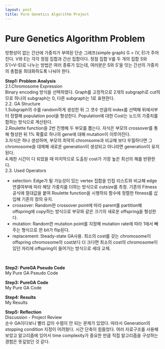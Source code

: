 ```yaml
---
layout: post
title: Pure Genetics Algorithm Project
---
```


# Pure Genetics Algorithm Problem # 
방향성이 없는 간선에 가중치가 부여된 단순 그래프(simple graph) G = (V, E)가 주어진다. V와 E는 각각 정점 집합과 간선 집합이다. 정점 집합 V를 두 개의 집합 S와 S’(=V-S)로 나누는 방법은 여러 종류가 있는데, 여러분은 S와 S’을 잇는 간선의 가중치의 총합을 최대화하도록 나눠야 한다.

**Step1: Problem Analysis**<br/>
2.1.Chromosome Expression <br/>
Binary encoding 방식을 선택하였다. Graph를 고정적으로 2개의 subgraph로 cut하므로 하나의 subgraph는 0, 다른 subgraph는 1로 표현한다. <br/>
2.2. GA Structure <br/>
1.Subgraph의 수를 random하게 생성한 뒤 그 갯수 만큼의  index를 선택해 뒤에서부터 정렬해 population pool을 형성한다. Population에 대한 Cost는 노드의 가중치를 합하는 방식으로 계산된다. <br/>
2.Roulette function을 2번 진행해 두 부모를 뽑는다. 자식은 부모의 crossover를 통해 형성한 뒤 1% 확률로 하나의 gene에 대해 mutation이 이루어진다. <br/>
3.자식은 하나 생성하며, 부모의 최악의 chromsome과 비교해 보다 우월하다면 그 chromosome을 대체해 새로운 generation이 생성되고 아니라면 generation이 유지된다. <br/>
4.제한 시간이 다 되었을 때 마지막으로 도출된 cost가 가장 높은 최선의 해를 반환한다. <br/>
2.3. Used Operators <br/>
* selection: Edge가 될 가능성이 있는 vertex 집합을 인접 리스트와 비교해  edge 연결여부에 따라 해당 가중치를 더하는 방식으로 cutsize를 측정. 기존의 Fitness공식에 절대값을 붙여 Roulette function을 시행하되 함수에 정렬한 fitness를 삽입해 기존의 정의 유지. <br/>
* crossover: Random한 crossover point에 따라 parent를 partition해 offspring에 copy하는 방식으로 부모와 같은 크기의 새로운 offspring을 형성한다. <br/>
* mutation: Random한 mutation point를 지정해 mutation rate에 따라 1에서 빼주는 형식으로 한 bit가 flip된다.  <br/>
* replacement: Steady-state GA사용. 최소의 cost를 갖는 chromosome이  offspring chromosome의 cost보다 더 크다면 최소의 cost의 chromosome이 있던 자리에 offspring이 들어가는 방식으로 세대 교체. <br/>
<br/>

**Step2: PureGA Pseudo Code**<br/>
My Pure GA Pseudo Code <br/>

**Step3: PureGA Code**<br/>
My Pure GA Code <br/>

**Step4: Results**<br/>
My Results <br/>

**Step5: Reflection**<br/>
Discussion - Project Review <br/>
순수 GA이다보니 빨리 값이 수렴이 안 되는 문제가 있었다. 따라서 Generation의 stopping condition 지정이 어려웠다. 시간 단축이 힘들었다. 여러 자료구조를 사용해 보았고 알고리즘에 있어서 time complexity가 중요한 만큼 직접 알고리즘을 구성하는 경험은 뜻깊었던 것 같다.<br/>




